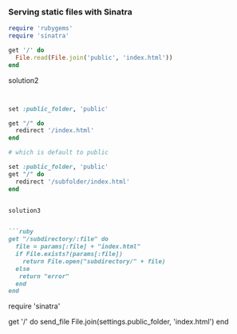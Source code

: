 ### Serving static files with Sinatra


```ruby
require 'rubygems'
require 'sinatra'

get '/' do
  File.read(File.join('public', 'index.html'))
end

```

solution2

```ruby


set :public_folder, 'public'

get "/" do
  redirect '/index.html'
end

# which is default to public

set :public_folder, 'public'
get "/" do
  redirect '/subfolder/index.html' 
end


solution3


```ruby
get "/subdirectory/:file" do 
  file = params[:file] + "index.html"
  if File.exists?(params[:file])
    return File.open("subdirectory/" + file)
  else
   return "error"
  end
end
```




require 'sinatra'

get '/' do
  send_file File.join(settings.public_folder, 'index.html')
end

```
